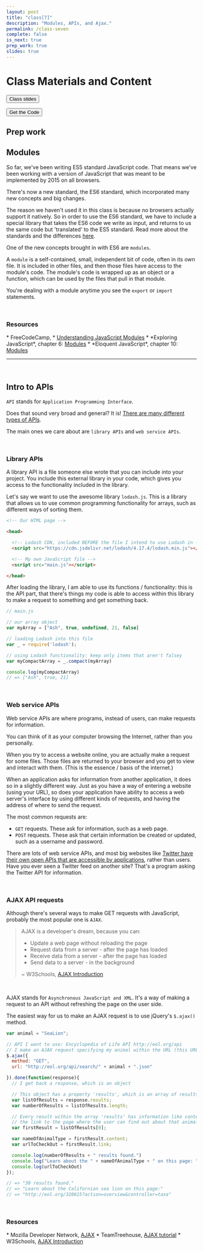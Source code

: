 ```yaml
---
layout: post
title: "class[7]"
description: "Modules, APIs, and Ajax."
permalink: /class-seven
complete: false
is_next: true
prep_work: true
slides: true
---
```


<h1 class="large-header">Class Materials and Content</h1>

<div class="button-wrapper">
  <a class="get-slides-link" href="{{ site.baseurl }}/class-seven-slides"><button>Class slides</button></a>

  <a class="get-slides-link green-color" href="{{ site.baseurl }}/materials/class-seven.zip"><button>Get the Code</button></a>
</div>

<h2 class="header large-header">Prep work</h2>

<h2 class="header medium-header">Modules</h2>

So far, we've been writing ES5 standard JavaScript code. That means we've been working with a version of JavaScript that was meant to be implemented by 2015 on all browsers.

There's now a new standard, the ES6 standard, which incorporated many new concepts and big changes.

The reason we haven't used it in this class is because no browsers actually support it natively. So in order to use the ES6 standard, we have to include a special library that takes the ES6 code we write as input, and returns to us the same code but 'translated' to the ES5 standard. Read more about the standards and the differences <a href="https://benmccormick.org/2015/09/14/es5-es6-es2016-es-next-whats-going-on-with-javascript-versioning/" target="blank">here</a>.

One of the new concepts brought in with ES6 are `modules`.

A `module` is a self-contained, small, independent bit of code, often in its own file. It is included in other files, and then those files have access to the module's code. The module's code is wrapped up as an object or a function, which can be used by the files that pull in that module.

You're dealing with a module anytime you see the `export` or `import` statements.

<br>

<h3 class="header small-header">Resources</h3>
* FreeCodeCamp, </a>
* <a href="https://spring.io/understanding/javascript-modules" target="blank">Understanding JavaScript Modules</a>
* *Exploring JavaScript*, chapter 6: <a href="http://exploringjs.com/es6/ch_modules.html" target="blank">Modules</a>
* *Eloquent JavaScript*, chapter 10: <a href="http://eloquentjavascript.net/10_modules.html" target="blank">Modules</a>

<hr><br>

<h2 class="header medium-header">Intro to APIs</h2>

`API` stands for `Application Programming Interface`.

Does that sound very broad and general? It is! <a href="https://ffeathers.wordpress.com/2014/02/16/api-types/" target="blank">There are many different types of APIs</a>.

The main ones we care about are `library APIs` and `web service APIs`.

<br>
<h3 class="header small-header">Library APIs</h3>

A library API is a file someone else wrote that you can include into your project. You include this external library in your code, which gives you access to the functionality included in the library.

Let's say we want to use the awesome library `lodash.js`. This is a library that allows us to use common programming functionality for arrays, such as different ways of sorting them.

```html
<!-- Our HTML page -->

<head>

  <!-- Lodash CDN, included BEFORE the file I intend to use Lodash in -->
  <script src="https://cdn.jsdelivr.net/lodash/4.17.4/lodash.min.js"></script>

  <!-- My own JavaScript file -->
  <script src="main.js"></script>

</head>
```

After loading the library, I am able to use its functions / functionality: this is the API part, that there's things my code is able to access within this library to make a request to something and get something back.

```javascript
// main.js

// our array object
var myArray = ["Ash", true, undefined, 21, false]

// loading Lodash into this file
var _ = require('lodash');

// using Lodash functionality: keep only items that aren't falsey
var myCompactArray = _.compact(myArray)

console.log(myCompactArray)
// => ["Ash", true, 21]
```

<br>

<h3 class="header small-header">Web service APIs</h3>

Web service APIs are where programs, instead of users, can make requests for information.

You can think of it as your computer browsing the Internet, rather than you personally.

When you try to access a website online, you are actually make a request for some files. Those files are returned to your browser and you get to view and interact with them. (This is the essence / basis of the internet.)

When an application asks for information from another application, it does so in a slightly different way. Just as you have a way of entering a website (using your URL), so does your application have ability to access a web server's interface by using different kinds of requests, and having the address of where to send the request.

The most common requests are:

* `GET` requests. These ask for information, such as a web page.
* `POST` requests. These ask that certain information be created or updated, such as a username and password.

There are lots of web service APIs, and most big websites like <a href="https://dev.twitter.com/overview/api" target="blank">Twitter have their own open APIs that are accessible by applications</a>, rather than users. Have you ever seen a Twitter feed on another site? That's a program asking the Twitter API for information.  

<br>

<h3 class="header small-header" id="ajax">AJAX API requests</h3>

Although there's several ways to make GET requests with JavaScript, probably the most popular one is `AJAX`.

<blockquote>
  <p>AJAX is a developer's dream, because you can:</p>

  <ul>
    <li>Update a web page without reloading the page</li>
    <li>Request data from a server - after the page has loaded</li>
    <li>Receive data from a server - after the page has loaded</li>
    <li>Send data to a server - in the background</li>
  </ul>

  <p>~ W3Schools, <a href="https://www.w3schools.com/xml/ajax_intro.asp" target="blank">AJAX Introduction</a></p>
</blockquote>
<br>

AJAX stands for `Asynchronous JavaScript and XML`. It's a way of making a request to an API without refreshing the page on the user side.

The easiest way for us to make an AJAX request is to use jQuery's `$.ajax()` method.

```javascript
var animal = "SeaLion";

// API I want to use: Encyclopedia of Life API http://eol.org/api
// I make an AJAX request specifying my animal within the URL (this URL is the address of the API)
$.ajax({
  method: "GET",
  url: "http://eol.org/api/search/" + animal + ".json"

}).done(function(response){
  // I get back a response, which is an object

  // This object has a property 'results', which is an array of results
  var listOfResults = response.results;
  var numberOfResults = listOfResults.length;

  // Every result within the array 'results' has information like content and
  // the link to the page where the user can find out about that animal
  var firstResult = listOfResults[0];

  var nameOfAnimalType = firstResult.content;
  var urlToCheckOut = firstResult.link;

  console.log(numberOfResults + " results found.")
  console.log("Learn about the " + nameOfAnimalType + " on this page: ")
  console.log(urlToCheckOut)
});

// => "30 results found."
// => "Learn about the Californian sea lion on this page:"
// => "http://eol.org/328615?action=overview&controller=taxa"
```

<br>
<h3 class="header small-header">Resources</h3>
* Mozilla Developer Network, <a href="https://developer.mozilla.org/en-US/docs/AJAX" target="blank">AJAX</a>
* TeamTreehouse, <a href="https://www.codementor.io/sheena/ajax-tutorial-web-development-du107rzaq" target="blank">AJAX tutorial</a>
* W3Schools, <a href="https://www.w3schools.com/xml/ajax_intro.asp" target="blank">AJAX Introduction</a>
